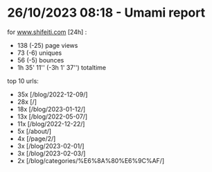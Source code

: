 # 26/10/2023 08:18 - Umami report
for www.shifeiti.com [24h] :

 - 138 (-25) page views
 - 73 (-6) uniques
 - 56 (-5) bounces
 - 1h 35' 11'' (-3h 1' 37'') totaltime


top 10 urls:
 - 35x [/blog/2022-12-09/]
 - 28x [/]
 - 18x [/blog/2023-01-12/]
 - 13x [/blog/2022-05-07/]
 - 11x [/blog/2022-12-22/]
 - 5x [/about/]
 - 4x [/page/2/]
 - 3x [/blog/2023-02-01/]
 - 3x [/blog/2023-02-03/]
 - 2x [/blog/categories/%E6%8A%80%E6%9C%AF/]


